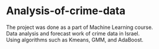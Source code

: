 # Analysis-of-crime-data 
The project was done as a part of Machine Learning course. <br>
Data analysis and forecast work of crime data in Israel.<br>
Using algorithms such as Kmeans, GMM, and AdaBoost.<br>
